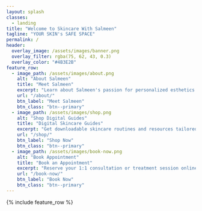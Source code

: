 ```yaml
---
layout: splash
classes:
  - landing
title: "Welcome to Skincare With Salmeen"
tagline: "YOUR SKIN's SAFE SPACE"
permalink: /
header:
  overlay_image: /assets/images/banner.png
  overlay_filter: rgba(75, 62, 43, 0.3)
  overlay_color: "#4B3E2B"
feature_row:
  - image_path: /assets/images/about.png
    alt: "About Salmeen"
    title: "Meet Salmeen"
    excerpt: "Learn about Salmeen's passion for personalized esthetics and skincare education."
    url: "/about/"
    btn_label: "Meet Salmeen"
    btn_class: "btn--primary"
  - image_path: /assets/images/shop.png
    alt: "Shop Digital Guides"
    title: "Digital Skincare Guides"
    excerpt: "Get downloadable skincare routines and resources tailored to your skin."
    url: "/shop/"
    btn_label: "Shop Now"
    btn_class: "btn--primary"
  - image_path: /assets/images/book-now.png
    alt: "Book Appointment"
    title: "Book an Appointment"
    excerpt: "Reserve your 1:1 consultation or treatment session online with secure payment."
    url: "/book-now/"
    btn_label: "Book Now"
    btn_class: "btn--primary"
---
```


{% include feature_row %}